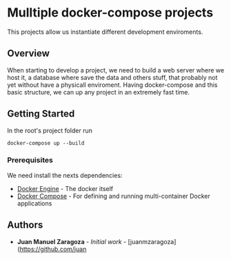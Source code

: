 # Mulltiple docker-compose projects

This projects allow us instantiate different development enviroments.

## Overview

When starting to develop a project, we need to build a web server where we host it, a database where save the data and others stuff, that probably not yet without have a physicall enviroment. 
Having docker-compose and this basic structure, we can up any project in an extremely fast time.

## Getting Started

In the root's project folder run

```
docker-compose up --build
```

### Prerequisites

We need install the nexts dependencies:

* [Docker Engine](https://docs.docker.com/engine/installation/) - The docker itself
* [Docker Compose](https://docs.docker.com/compose/install/) - For defining and running multi-container Docker applications

## Authors

* **Juan Manuel Zaragoza** - *Initial work* - [juanmzaragoza](https://github.com/juan